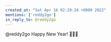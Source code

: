 ```yaml
---
created_at: "Sat Apr 16 02:20:26 +0000 2022"
mentions: ['reddy2go']
in_reply_to: @reddy2go
---
```


@reddy2go Happy New Year! 🥳🥳🥳
